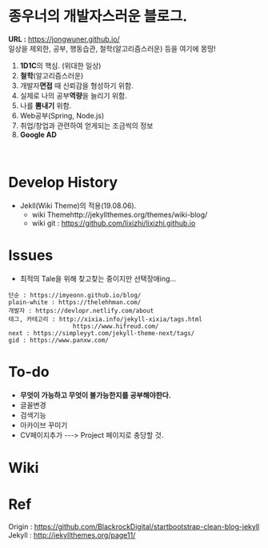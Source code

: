 # 종우너의 개발자스러운 블로그.<br>
**URL :** https://jongwuner.github.io/<br>
 일상을 제외한, 공부, 행동습관, 철학(알고리즘스러운) 등을 여기에 몽땅! 
<br>
1. **1D1C**의 핵심. (위대한 일상)
2. **철학**(알고리즘스러운)
3. 개발자**면접** 때 신뢰감을 형성하기 위함.
4. 실제로 나의 공부**역량**을 늘리기 위함.
5. 나를 **뽐내기** 위함.
6. Web공부(Spring, Node.js)
7. 취업/창업과 관련하여 얻게되는 조금씩의 정보
8. **Google AD**

<br>


# Develop History
- Jekll(Wiki Theme)의 적용(19.08.06).
  - wiki Themehttp://jekyllthemes.org/themes/wiki-blog/
  - wiki git : https://github.com/lixizhi/lixizhi.github.io

# Issues
- 최적의 Tale을 위해 찾고찾는 중이지만 선택장애ing...
```
단순 : https://imyeonn.github.io/blog/
plain-white : https://thelehhman.com/
개발자 : https://devlopr.netlify.com/about
태그, 카테고리 : http://xixia.info/jekyll-xixia/tags.html
	              https://www.hifreud.com/
next : https://simpleyyt.com/jekyll-theme-next/tags/
gid : https://www.panxw.com/
```

# To-do
- **무엇이 가능하고 무엇이 불가능한지를 공부해야한다.**
- 글꼴변경
- 검색기능
- 아카이브 꾸미기
- CV페이지추가 ---> Project 페이지로 충당할 것.
 

# Wiki

# Ref
Origin : https://github.com/BlackrockDigital/startbootstrap-clean-blog-jekyll<br>
Jekyll : http://jekyllthemes.org/page11/
